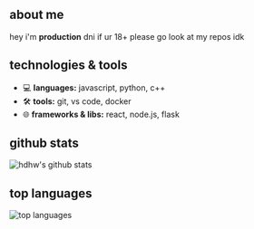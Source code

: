 ## about me

hey i'm **production** 
dni if ur 18+ please go look at my repos idk

## technologies & tools

- 💻 **languages:** javascript, python, c++  
- 🛠 **tools:** git, vs code, docker  
- 🌐 **frameworks & libs:** react, node.js, flask  

## github stats

![hdhw's github stats](https://github-readme-stats.vercel.app/api?username=hdhw&show_icons=true&hide_title=true&count_private=true&hide=prs&theme=radical)

## top languages

![top languages](https://github-readme-stats.vercel.app/api/top-langs/?username=hdhw&langs_count=10&layout=compact&theme=radical)
